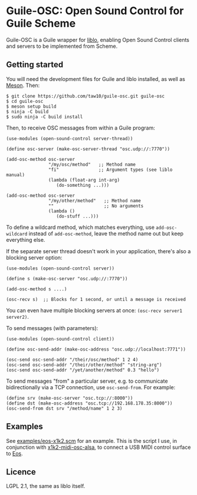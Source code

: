 Guile-OSC: Open Sound Control for Guile Scheme
==============================================

Guile-OSC is a Guile wrapper for [liblo](https://github.com/radarsat1/liblo),
enabling Open Sound Control clients and servers to be implemented from Scheme.


Getting started
---------------

You will need the development files for Guile and liblo installed, as well as
[Meson](https://mesonbuild.com/).  Then:

```
$ git clone https://github.com/taw10/guile-osc.git guile-osc
$ cd guile-osc
$ meson setup build
$ ninja -C build
$ sudo ninja -C build install
```

Then, to receive OSC messages from within a Guile program:

```
(use-modules (open-sound-control server-thread))

(define osc-server (make-osc-server-thread "osc.udp://:7770"))

(add-osc-method osc-server
                "/my/osc/method"   ;; Method name
                "fi"               ;; Argument types (see liblo manual)
                (lambda (float-arg int-arg)
                   (do-something ...)))

(add-osc-method osc-server
                "/my/other/method"   ;; Method name
                ""                   ;; No arguments
                (lambda ()
                   (do-stuff ...)))
```

To define a wildcard method, which matches everything, use `add-osc-wildcard`
instead of `add-osc-method`, leave the method name out but keep everything
else.

If the separate server thread doesn't work in your application, there's also a
blocking server option:

```
(use-modules (open-sound-control server))

(define s (make-osc-server "osc.udp://:7770"))

(add-osc-method s ....)

(osc-recv s)  ;; Blocks for 1 second, or until a message is received
```

You can even have multiple blocking servers at once: `(osc-recv server1 server2)`.

To send messages (with parameters):

```
(use-modules (open-sound-control client))

(define osc-send-addr (make-osc-address "osc.udp://localhost:7771"))

(osc-send osc-send-addr "/their/osc/method" 1 2 4)
(osc-send osc-send-addr "/their/other/method" "string-arg")
(osc-send osc-send-addr "/yet/another/method" 0.3 "hello")
```

To send messages "from" a particular server, e.g. to communicate
bidirectionally via a TCP connection, use `osc-send-from`.  For example:

```
(define srv (make-osc-server "osc.tcp://:8000"))
(define dst (make-osc-address "osc.tcp://192.168.178.35:8000"))
(osc-send-from dst srv "/method/name" 1 2 3)
```


Examples
--------

See [examples/eos-x1k2.scm](examples/eos-x1k2.scm) for an example.  This is the
script I use, in conjunction with [x1k2-midi-osc-alsa](https://github.com/taw10/x1k2-midi-osc-alsa),
to connect a USB MIDI control surface to [Eos](https://www.etcconnect.com/Products/Consoles/Eos-Consoles/).


Licence
-------

LGPL 2.1, the same as liblo itself.
